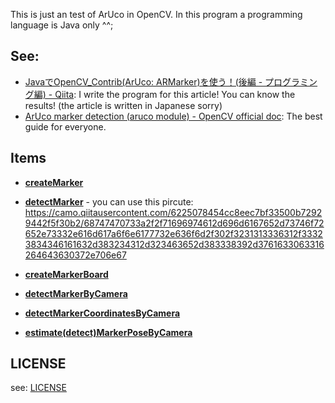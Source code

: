 This is just an test of ArUco in OpenCV. In this program a programming language is Java only ^^;



## See:

- [JavaでOpenCV_Contrib(ArUco: ARMarker)を使う！(後編 - プログラミング編) - Qiita](https://qiita.com/smk7758/items/1ca1370f78cad1233d02): I write the program for this article! You can know the results! (the article is written in Japanese sorry)
- [ArUco marker detection (aruco module) - OpenCV official doc](https://docs.opencv.org/3.4/d9/d6d/tutorial_table_of_content_aruco.html): The best guide for everyone.

## Items

- **[createMarker](https://github.com/smk7758/OpenCV_ArucoTest/tree/master/test-2018-12-01_OpenCV_Contrib_Aruco_0_createMarker)**
- **[detectMarker](https://github.com/smk7758/OpenCV_ArucoTest/tree/master/test-2018-12-01_OpenCV_Contrib_Aruco_1_detectMarker)** - you can use this pircute:
  https://camo.qiitausercontent.com/6225078454cc8eec7bf33500b72929442f5f30b2/68747470733a2f2f71696974612d696d6167652d73746f72652e73332e616d617a6f6e6177732e636f6d2f302f3231313336312f33323834346161632d383234312d323463652d383338392d3761633063316264643630372e706e67

- **[createMarkerBoard](https://github.com/smk7758/OpenCV_ArucoTest/tree/master/test-2018-12-01_OpenCV_Contrib_Aruco_2_createMarkerBoard)**
- **[detectMarkerByCamera](https://github.com/smk7758/OpenCV_ArucoTest/tree/master/test-2018-12-01_OpenCV_Contrib_Aruco_3_detectMarkerByCamera)**
- **[detectMarkerCoordinatesByCamera](https://github.com/smk7758/OpenCV_ArucoTest/tree/master/test-2018-12-01_OpenCV_Contrib_Aruco_3_detectMarkerCoordinatesByCamera)**
- **[estimate(detect)MarkerPoseByCamera](https://github.com/smk7758/OpenCV_ArucoTest/tree/master/test-2018-12-01_OpenCV_Contrib_Aruco_4_detectMarkerPoseByCamera)**

## LICENSE

see: [LICENSE](LICENSE)


